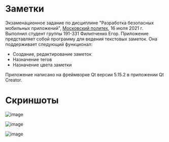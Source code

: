 # Заметки
Экзаменационное задание по дисциплине "Разработка безопасных мобильных приложений", [Московский политех](https://mospolytech.ru/), 16 июля 2021 г. Выполнил студент группы 191-331 Филипченко Егор.
Приложение представляет собой программу для ведения текстовых заметок. Она поддерживает следующий функционал:
* Создание, редактирование заметок
* Назначение тегов
* Назначение цвета заметки

Приложение написано на фреймворке Qt версии 5.15.2 в приложении Qt Creator.

# Скриншоты
![image](https://i.imgur.com/uFIcL3c.png)

![image](https://i.imgur.com/vRWuuPu.png)

![image](https://i.imgur.com/fDP6C5P.png)
